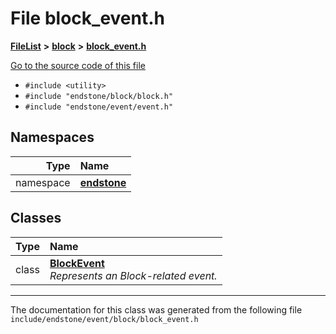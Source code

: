 

# File block\_event.h



[**FileList**](files.md) **>** [**block**](dir_992e9ad7dc69726476903ba283e33c71.md) **>** [**block\_event.h**](block__event_8h.md)

[Go to the source code of this file](block__event_8h_source.md)



* `#include <utility>`
* `#include "endstone/block/block.h"`
* `#include "endstone/event/event.h"`













## Namespaces

| Type | Name |
| ---: | :--- |
| namespace | [**endstone**](namespaceendstone.md) <br> |


## Classes

| Type | Name |
| ---: | :--- |
| class | [**BlockEvent**](classendstone_1_1BlockEvent.md) <br>_Represents an Block-related event._  |



















































------------------------------
The documentation for this class was generated from the following file `include/endstone/event/block/block_event.h`

